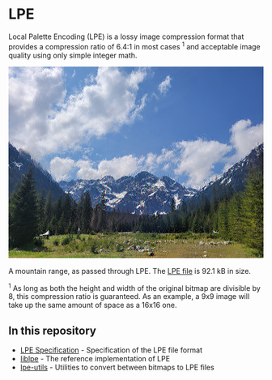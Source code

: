 # LPE
Local Palette Encoding (LPE) is a lossy image compression format that provides a compression ratio of 6.4:1 in most cases <sup>1</sup> and acceptable image quality using only simple integer math.

![Tatra](images/tatra.bmp)

A mountain range, as passed through LPE. The [LPE file](images/tatra.lpe) is 92.1 kB in size.

<sup>1</sup> As long as both the height and width of the original bitmap are divisible by 8, this compression ratio is guaranteed. As an example, a 9x9 image will take up the same amount of space as a 16x16 one.

## In this repository
* [LPE Specification](docs/lpe_spec.md) - Specification of the LPE file format
* [liblpe](liblpe) - The reference implementation of LPE
* [lpe-utils](lpe-utils) - Utilities to convert between bitmaps to LPE files
